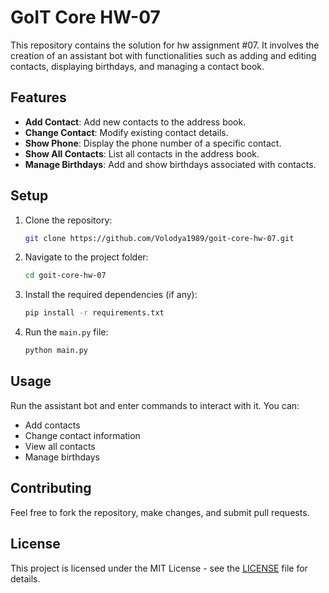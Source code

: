 
# GoIT Core HW-07

This repository contains the solution for hw assignment #07. It involves the creation of an assistant bot with functionalities such as adding and editing contacts, displaying birthdays, and managing a contact book.

## Features
- **Add Contact**: Add new contacts to the address book.
- **Change Contact**: Modify existing contact details.
- **Show Phone**: Display the phone number of a specific contact.
- **Show All Contacts**: List all contacts in the address book.
- **Manage Birthdays**: Add and show birthdays associated with contacts.

## Setup
1. Clone the repository:
   ```bash
   git clone https://github.com/Volodya1989/goit-core-hw-07.git
   ```

2. Navigate to the project folder:
   ```bash
   cd goit-core-hw-07
   ```

3. Install the required dependencies (if any):
   ```bash
   pip install -r requirements.txt
   ```

4. Run the `main.py` file:
   ```bash
   python main.py
   ```

## Usage
Run the assistant bot and enter commands to interact with it. You can:
- Add contacts
- Change contact information
- View all contacts
- Manage birthdays

## Contributing
Feel free to fork the repository, make changes, and submit pull requests.

## License
This project is licensed under the MIT License - see the [LICENSE](LICENSE) file for details.
